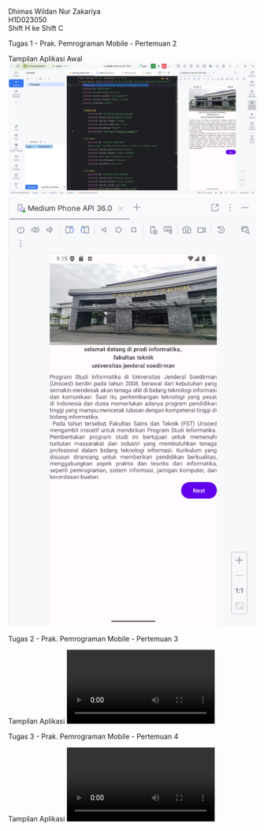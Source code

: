 Dhimas Wildan Nur Zakariya <br>
H1D023050 <br>
Shift H ke Shift C <br>

Tugas 1 - Prak. Pemrograman Mobile - Pertemuan 2

Tampilan Aplikasi Awal
![Screenshot Aplikasi 1](BerkasScreenshots/gambar1.png)
![Screenshot Aplikasi 2](BerkasScreenshots/gambar2.png)

Tugas 2 - Prak. Pemrograman Mobile - Pertemuan 3

Tampilan Aplikasi 
![Tampilan Aplikasi 1](BerkasScreenshots/video1.mp4)

Tugas 3 - Prak. Pemrograman Mobile - Pertemuan 4

Tampilan Aplikasi 
![Tampilan Aplikasi 1](BerkasScreenshots/video2.mp4)

